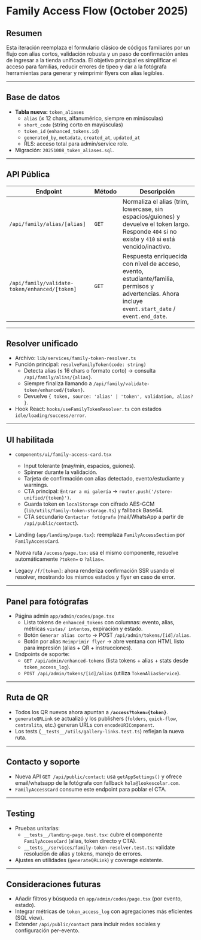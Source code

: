 # Family Access Flow (October 2025)

## Resumen

Esta iteración reemplaza el formulario clásico de códigos familiares por un flujo con alias cortos, validación robusta y un paso de confirmación antes de ingresar a la tienda unificada. El objetivo principal es simplificar el acceso para familias, reducir errores de tipeo y dar a la fotógrafa herramientas para generar y reimprimir flyers con alias legibles.

---

## Base de datos

- **Tabla nueva:** `token_aliases`
  - `alias` (≤ 12 chars, alfanumérico, siempre en minúsculas)
  - `short_code` (string corto en mayúsculas)
  - `token_id` (`enhanced_tokens.id`)
  - `generated_by`, `metadata`, `created_at`, `updated_at`
  - RLS: acceso total para admin/service role.
- Migración: `20251008_token_aliases.sql`.

---

## API Pública

| Endpoint | Método | Descripción |
| --- | --- | --- |
| `/api/family/alias/[alias]` | `GET` | Normaliza el alias (trim, lowercase, sin espacios/guiones) y devuelve el token largo. Responde `404` si no existe y `410` si está vencido/inactivo. |
| `/api/family/validate-token/enhanced/[token]` | `GET` | Respuesta enriquecida con nivel de acceso, evento, estudiante/familia, permisos y advertencias. Ahora incluye `event.start_date` / `event.end_date`. |

---

## Resolver unificado

- Archivo: `lib/services/family-token-resolver.ts`
- Función principal: `resolveFamilyToken(code: string)`
  - Detecta alias (≤ 16 chars o formato corto) → consulta `/api/family/alias/{alias}`.
  - Siempre finaliza llamando a `/api/family/validate-token/enhanced/{token}`.
  - Devuelve `{ token, source: 'alias' | 'token', validation, alias? }`.
- Hook React: `hooks/useFamilyTokenResolver.ts` con estados `idle/loading/success/error`.

---

## UI habilitada

- `components/ui/family-access-card.tsx`
  - Input tolerante (may/min, espacios, guiones).
  - Spinner durante la validación.
  - Tarjeta de confirmación con alias detectado, evento/estudiante y warnings.
  - CTA principal: `Entrar a mi galería` → `router.push('/store-unified/{token}')`.
  - Guarda token en `localStorage` con cifrado AES-GCM (`lib/utils/family-token-storage.ts`) y fallback Base64.
  - CTA secundario `Contactar fotógrafa` (mail/WhatsApp a partir de `/api/public/contact`).

- Landing (`app/landing/page.tsx`): reemplaza `FamilyAccessSection` por `FamilyAccessCard`.
- Nueva ruta `/access/page.tsx`: usa el mismo componente, resuelve automáticamente `?token=` o `?alias=`.
- Legacy `/f/[token]`: ahora renderiza confirmación SSR usando el resolver, mostrando los mismos estados y flyer en caso de error.

---

## Panel para fotógrafas

- Página admin `app/admin/codes/page.tsx`
  - Lista tokens de `enhanced_tokens` con columnas: evento, alias, métricas `vistas/ intentos`, expiración y estado.
  - Botón `Generar alias corto` → POST `/api/admin/tokens/[id]/alias`.
  - Botón por alias `Reimprimir flyer` → abre ventana con HTML listo para impresión (alias + QR + instrucciones).
- Endpoints de soporte:
  - `GET /api/admin/enhanced-tokens` (lista tokens + alias + stats desde `token_access_log`).
  - `POST /api/admin/tokens/[id]/alias` (utiliza `TokenAliasService`).

---

## Ruta de QR

- Todos los QR nuevos ahora apuntan a **`/access?token={token}`**.
- `generateQRLink` se actualizó y los publishers (`folders`, `quick-flow`, `centralita`, etc.) generan URLs con `encodeURIComponent`.
- Los tests (`__tests__/utils/gallery-links.test.ts`) reflejan la nueva ruta.

---

## Contacto y soporte

- Nueva API `GET /api/public/contact`: usa `getAppSettings()` y ofrece email/whatsapp de la fotógrafa con fallback `hola@lookescolar.com`.
- `FamilyAccessCard` consume este endpoint para poblar el CTA.

---

## Testing

- Pruebas unitarias:
  - `__tests__/landing-page.test.tsx`: cubre el componente `FamilyAccessCard` (alias, token directo y CTA).
  - `__tests__/services/family-token-resolver.test.ts`: validate resolución de alias y tokens, manejo de errores.
- Ajustes en utilidades (`generateQRLink`) y coverage existente.

---

## Consideraciones futuras

- Añadir filtros y búsqueda en `app/admin/codes/page.tsx` (por evento, estado).
- Integrar métricas de `token_access_log` con agregaciones más eficientes (SQL view).
- Extender `/api/public/contact` para incluir redes sociales y configuración per-evento.

